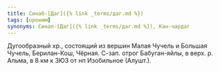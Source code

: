 ```yaml
---
title: Синаб-[Даг]({% link _terms/даг.md %})
tags: [ороним]
synonyms: Синап-[Даг]({% link _terms/даг.md %}), Кан-чардаг
---
```


Дугообразный хр., состоящий из вершин Малая Чучель и Большая Чучель,
Берилан-Кош, Чёрная. С-зап. отрог Бабуган-яйлы, в верх. р. Альма, в 8 км к ЗЮЗ
от нп Изобильное (Алушт.).

